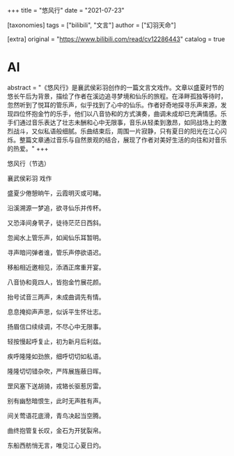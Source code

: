 +++
title = "悠风行"
date = "2021-07-23"

[taxonomies]
tags = ["bilibili", "文言"]
author = ["幻羽天命"]

[extra]
original = "https://www.bilibili.com/read/cv12286443"
catalog = true
# AI 
abstract = "《悠风行》是襄武侯彩羽创作的一篇文言文戏作。文章以盛夏时节的悠长午后为背景，描绘了作者在溪边追寻梦境和仙乐的旅程。在泽畔孤独等待时，忽然听到了悦耳的管乐声，似乎找到了心中的仙乐。作者好奇地探寻乐声来源，发现四位怀抱金竹的乐手，他们以八音协和的方式演奏，曲调未成却已充满情感。乐手们通过音乐表达了壮志未酬和心中无限事，音乐从轻柔到激昂，如同战场上的激烈战斗，又似私语般细腻。乐曲结束后，周围一片寂静，只有夏日的阳光在江心闪烁。整篇文章通过音乐与自然景观的结合，展现了作者对美好生活的向往和对音乐的热爱。"
+++


悠风行（节选）

襄武侯彩羽 戏作

盛夏少倦憩晌午，云霞明灭或可睹。

沿溪溯源一梦追，欲寻仙乐并传杯。

又恐泽间身茕孑，徒待茫茫日西斜。

忽闻水上管乐声，如闻仙乐耳暂明。

寻声暗问弹者谁，管乐声停欲语迟。

移船相近邀相见，添酒正席重开宴。

八音协和竟四人，皆抱金竹展花颜。

抬号试音三两声，未成曲调先有情。

息息掩抑声声思，似诉平生怀壮志。

扬眉信口续续调，不尽心中无限事。

轻按慢起呼复止，初为新月后利兹。

疾呼隆隆如劲旅，细呼切切如私语。

隆隆切切错杂吹，严阵展旌蔽日晖。

罡风塞下送胡骑，戎辂长驱惹厉雷。

别有幽愁暗恨生，此时无声胜有声。

间关莺语花底滑，青鸟决起当空腾。

曲终抱管复长叹，金石为开犹裂帛。

东船西舫悄无言，唯见江心夏日灼。
